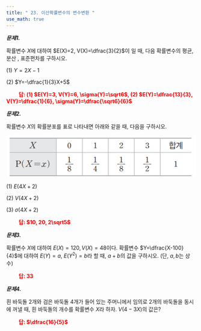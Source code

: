 ```yaml
---
title: " 23. 이산확률변수의 변수변환 "
use_math: true
---
```


***문제1.***

확률변수 $X$에 대하여 $E(X)=2, V(X)=\dfrac{3}{2}$이 일 때, 다음 확률변수의 평균, 분산 , 표준편차를 구하시오.

(1) $Y=2X-1$

(2) $Y=-\dfrac{1}{3}X+5$

**<span style="color: red;">$\qquad$답: (1) $E(Y)=3, V(Y)=6, \sigma(Y)=\sqrt6$, (2) $E(Y)=\dfrac{13}{3}, V(Y)=\dfrac{1}{6}, \sigma(Y)=\dfrac{\sqrt6}{6}$</span>**

***문제2.***

확률변수 $X$의 확률분포를 표로 나타내면 아래와 같을 때, 다음을 구하시오.

<img src="/assets/Pasted image 20240520085542.png"/>

(1) $E(4X+2)$

(2) $V(4X+2)$

(3) $\sigma(4X+2)$

**<span style="color: red;">$\qquad$답: $10, 20, 2\sqrt5$</span>**

***문제3.***

확률변수 $X$에 대하여 $E(X)=120, V(X)=48$이다. 확률변수 $Y=\dfrac{X-100}{4}$에 대하여 $E(Y)=a$, $E(Y^2)=b$라 할 때, $a+b$의 값을 구하시오. (단, $a, b$는 상수)

**<span style="color: red;">$\qquad$답: $33$</span>**

***문제4.***

흰 바둑돌 2개와 검은 바둑돌 4개가 들어 있는 주머니에서 임의로 2개의 바둑돌을 동시에 꺼낼 때, 흰 바둑돌의 개수를 확률변수 $X$라 하자. $V(4-3X)$의 값은? 

**<span style="color: red;">$\qquad$답: $\dfrac{16}{5}$</span>**
